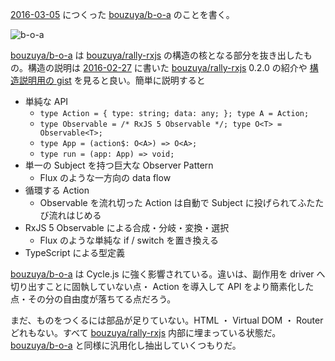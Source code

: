 [2016-03-05][] につくった [bouzuya/b-o-a][] のことを書く。

![b-o-a](https://cloud.githubusercontent.com/assets/1221346/13554535/a97537aa-e3ed-11e5-8897-480f0c76c9c5.png)

[bouzuya/b-o-a][] は [bouzuya/rally-rxjs][] の構造の核となる部分を抜き出したもの。構造の説明は [2016-02-27][] に書いた [bouzuya/rally-rxjs][] 0.2.0 の紹介や [構造説明用の gist](https://gist.github.com/bouzuya/fe773f236414f20237e9) を見ると良い。簡単に説明すると

- 単純な API
    - `type Action = { type: string; data: any; }; type A = Action;`
    - `type Observable = /* RxJS 5 Observable */; type O<T> = Observable<T>;`
    - `type App = (action$: O<A>) => O<A>;`
    - `type run = (app: App) => void;`
- 単一の Subject を持つ巨大な Observer Pattern
    - Flux のような一方向の data flow
- 循環する Action
    - Observable を流れ切った Action は自動で Subject に投げられてふたたび流れはじめる
- RxJS 5 Observable による合成・分岐・変換・選択
    - Flux のような単純な if / switch を置き換える
- TypeScript による型定義

[bouzuya/b-o-a][] は Cycle.js に強く影響されている。違いは、副作用を driver へ切り出すことに固執していない点・ Action を導入して API をより簡素化した点・その分の自由度が落ちてる点だろう。

まだ、ものをつくるには部品が足りていない。HTML ・ Virtual DOM ・ Router どれもない。すべて [bouzuya/rally-rxjs][] 内部に埋まっている状態だ。[bouzuya/b-o-a][] と同様に汎用化し抽出していくつもりだ。

[2016-02-27]: http://blog.bouzuya.net/2016/02/27/
[2016-03-05]: http://blog.bouzuya.net/2016/03/05/
[bouzuya/b-o-a]: https://github.com/bouzuya/b-o-a
[bouzuya/rally-rxjs]: https://github.com/bouzuya/rally-rxjs
